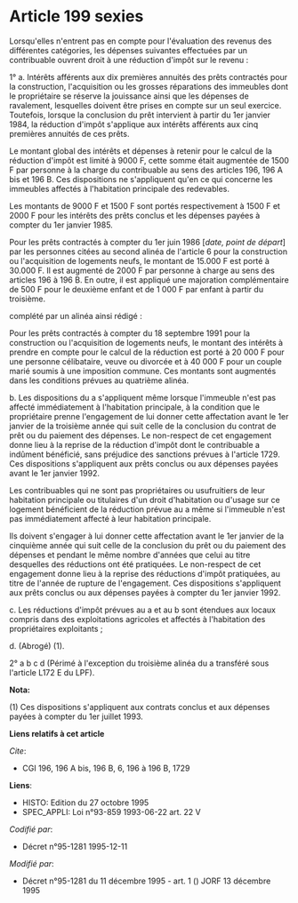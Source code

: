 # Article 199 sexies

Lorsqu'elles n'entrent pas en compte pour l'évaluation des revenus des différentes catégories, les dépenses suivantes
effectuées par un contribuable ouvrent droit à une réduction d'impôt sur le revenu :

1° a. Intérêts afférents aux dix premières annuités des prêts contractés pour la construction, l'acquisition ou les grosses
réparations des immeubles dont le propriétaire se réserve la jouissance ainsi que les dépenses de ravalement, lesquelles
doivent être prises en compte sur un seul exercice. Toutefois, lorsque la conclusion du prêt intervient à partir du 1er
janvier 1984, la réduction d'impôt s'applique aux intérêts afférents aux cinq premières annuités de ces prêts.

Le montant global des intérêts et dépenses à retenir pour le calcul de la réduction d'impôt est limité à 9000 F, cette somme
était augmentée de 1500 F par personne à la charge du contribuable au sens des articles 196, 196 A bis et 196 B. Ces
dispositions ne s'appliquent qu'en ce qui concerne les immeubles affectés à l'habitation principale des redevables.

Les montants de 9000 F et 1500 F sont portés respectivement à 1500 F et 2000 F pour les intérêts des prêts conclus et les
dépenses payées à compter du 1er janvier 1985.

Pour les prêts contractés à compter du 1er juin 1986 [*date, point de départ*] par les personnes citées au second alinéa de
l'article 6 pour la construction ou l'acquisition de logements neufs, le montant de 15.000 F est porté à 30.000 F. Il est
augmenté de 2000 F par personne à charge au sens des articles 196 à 196 B. En outre, il est appliqué une majoration
complémentaire de 500 F pour le deuxième enfant et de 1 000 F par enfant à partir du troisième.

complété par un alinéa ainsi rédigé :

Pour les prêts contractés à compter du 18 septembre 1991 pour la construction ou l'acquisition de logements neufs, le montant
des intérêts à prendre en compte pour le calcul de la réduction est porté à 20 000 F pour une personne célibataire, veuve ou
divorcée et à 40 000 F pour un couple marié soumis à une imposition commune. Ces montants sont augmentés dans les conditions
prévues au quatrième alinéa.

b. Les dispositions du a s'appliquent même lorsque l'immeuble n'est pas affecté immédiatement à l'habitation principale, à la
condition que le propriétaire prenne l'engagement de lui donner cette affectation avant le 1er janvier de la troisième année
qui suit celle de la conclusion du contrat de prêt ou du paiement des dépenses. Le non-respect de cet engagement donne lieu à
la reprise de la réduction d'impôt dont le contribuable a indûment bénéficié, sans préjudice des sanctions prévues à
l'article 1729. Ces dispositions s'appliquent aux prêts conclus ou aux dépenses payées avant le 1er janvier 1992.

Les contribuables qui ne sont pas propriétaires ou usufruitiers de leur habitation principale ou titulaires d'un droit
d'habitation ou d'usage sur ce logement bénéficient de la réduction prévue au a même si l'immeuble n'est pas immédiatement
affecté à leur habitation principale.

Ils doivent s'engager à lui donner cette affectation avant le 1er janvier de la cinquième année qui suit celle de la
conclusion du prêt ou du paiement des dépenses et pendant le même nombre d'années que celui au titre desquelles des
réductions ont été pratiquées. Le non-respect de cet engagement donne lieu à la reprise des réductions d'impôt pratiquées, au
titre de l'année de rupture de l'engagement. Ces dispositions s'appliquent aux prêts conclus ou aux dépenses payées à compter
du 1er janvier 1992.

c. Les réductions d'impôt prévues au a et au b sont étendues aux locaux compris dans des exploitations agricoles et affectés
à l'habitation des propriétaires exploitants ;

d. (Abrogé) (1).

2° a b c d (Périmé à l'exception du troisième alinéa du a transféré sous l'article L172 E du LPF).

**Nota:**

(1) Ces dispositions s'appliquent aux contrats conclus et aux dépenses payées à compter du 1er juillet 1993.

**Liens relatifs à cet article**

_Cite_:

  - CGI 196, 196 A bis, 196 B, 6, 196 à 196 B, 1729

**Liens**:

  - HISTO: Edition du 27 octobre 1995
  - SPEC_APPLI: Loi n°93-859 1993-06-22 art. 22 V

_Codifié par_:

  - Décret n°95-1281 1995-12-11

_Modifié par_:

  - Décret n°95-1281 du 11 décembre 1995 - art. 1 () JORF 13 décembre 1995
